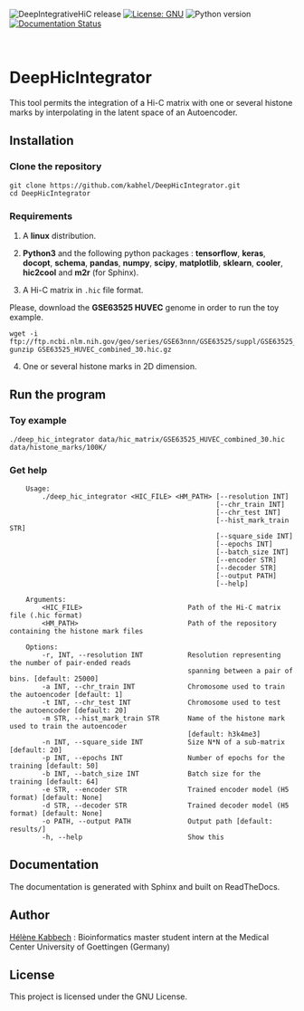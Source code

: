 ![DeepIntegrativeHiC release](https://img.shields.io/badge/DeepIntegrativeHiC-v0.1-blue.svg)
[![License: GNU](https://img.shields.io/badge/License-GNU-yellow.svg)](https://opensource.org/licenses/gpl-license)
![Python version](https://img.shields.io/badge/python-3-brightgreen.svg)
[![Documentation Status](https://readthedocs.org/projects/deephicintegrator/badge/?version=latest)](https://deephicintegrator.readthedocs.io/en/latest/?badge=latest)


<br>

# DeepHicIntegrator

This tool permits the integration of a Hi-C matrix with one or several histone marks by interpolating in the latent space of an Autoencoder.

## Installation

### Clone the repository
```
git clone https://github.com/kabhel/DeepHicIntegrator.git
cd DeepHicIntegrator
```

### Requirements

1. A **linux** distribution.

2. **Python3** and the following python packages : **tensorflow**, **keras**, **docopt**, **schema**, **pandas**, **numpy**, **scipy**, **matplotlib**, **sklearn**, **cooler**, **hic2cool** and **m2r** (for Sphinx).

3. A Hi-C matrix in `.hic` file format.

Please, download the **GSE63525 HUVEC** genome in order to run the toy example.

```
wget -i ftp://ftp.ncbi.nlm.nih.gov/geo/series/GSE63nnn/GSE63525/suppl/GSE63525_HUVEC_combined_30.hic.gz
gunzip GSE63525_HUVEC_combined_30.hic.gz
```

4. One or several histone marks in 2D dimension.

## Run the program

### Toy example

```
./deep_hic_integrator data/hic_matrix/GSE63525_HUVEC_combined_30.hic data/histone_marks/100K/
```

### Get help
```
    Usage:
        ./deep_hic_integrator <HIC_FILE> <HM_PATH> [--resolution INT]
                                                   [--chr_train INT]
                                                   [--chr_test INT]
                                                   [--hist_mark_train STR]
                                                   [--square_side INT]
                                                   [--epochs INT]
                                                   [--batch_size INT]
                                                   [--encoder STR]
                                                   [--decoder STR]
                                                   [--output PATH]
                                                   [--help]

    Arguments:
        <HIC_FILE>                          Path of the Hi-C matrix file (.hic format)
        <HM_PATH>                           Path of the repository containing the histone mark files

    Options:
        -r, INT, --resolution INT           Resolution representing the number of pair-ended reads
                                            spanning between a pair of bins. [default: 25000]
        -a INT, --chr_train INT             Chromosome used to train the autoencoder [default: 1]
        -t INT, --chr_test INT              Chromosome used to test the autoencoder [default: 20]
        -m STR, --hist_mark_train STR       Name of the histone mark used to train the autoencoder
                                            [default: h3k4me3]
        -n INT, --square_side INT           Size N*N of a sub-matrix [default: 20]
        -p INT, --epochs INT                Number of epochs for the training [default: 50]
        -b INT, --batch_size INT            Batch size for the training [default: 64]
        -e STR, --encoder STR               Trained encoder model (H5 format) [default: None]
        -d STR, --decoder STR               Trained decoder model (H5 format) [default: None]
        -o PATH, --output PATH              Output path [default: results/]
        -h, --help                          Show this
```

## Documentation

The documentation is generated with Sphinx and built on ReadTheDocs.


## Author

[Hélène Kabbech](https://github.com/kabhel) : Bioinformatics master student intern at the Medical Center University of Goettingen (Germany)

## License

This project is licensed under the GNU License.